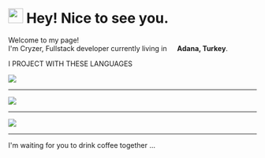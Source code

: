 <h1><img src="https://emojis.slackmojis.com/emojis/images/1531849430/4246/blob-sunglasses.gif?1531849430" width="30"/> Hey! Nice to see you.</h1>


<p>Welcome to my page! </br> I'm Cryzer, Fullstack developer currently living in <img src="[https://cdn-icons-png.flaticon.com/512/197/197564.png](https://upload.wikimedia.org/wikipedia/commons/thumb/b/b4/Flag_of_Turkey.svg/800px-Flag_of_Turkey.svg.png)" width="13"/> <b>Adana, Turkey</b>. </p>
<p> I PROJECT WITH THESE LANGUAGES</p>
<img src="https://www.simplilearn.com/ice9/free_resources_article_thumb/ASP.NET_logo.jpg" > <hr>
<img src="https://www.computerhope.com/jargon/j/javascript.png" ><hr>
<img src="https://upload.wikimedia.org/wikipedia/commons/thumb/6/61/HTML5_logo_and_wordmark.svg/800px-HTML5_logo_and_wordmark.svg.png" ><hr>
<p>I'm waiting for you to drink coffee together ...   </p>
